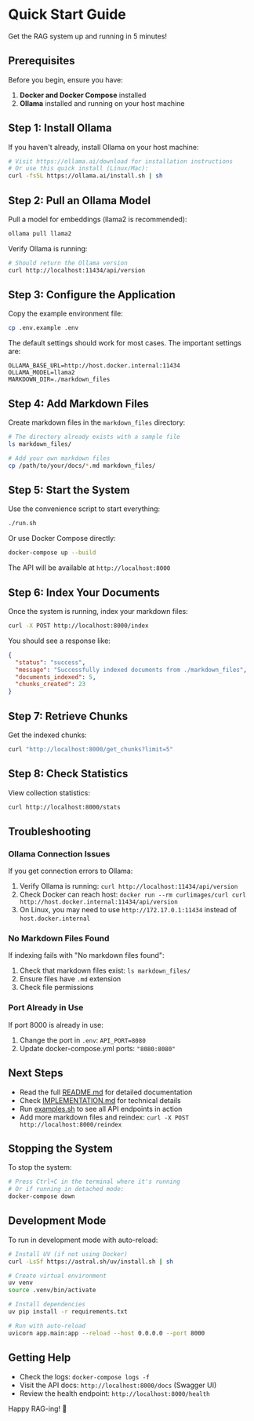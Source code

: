 # Quick Start Guide

Get the RAG system up and running in 5 minutes!

## Prerequisites

Before you begin, ensure you have:

1. **Docker and Docker Compose** installed
2. **Ollama** installed and running on your host machine

## Step 1: Install Ollama

If you haven't already, install Ollama on your host machine:

```bash
# Visit https://ollama.ai/download for installation instructions
# Or use this quick install (Linux/Mac):
curl -fsSL https://ollama.ai/install.sh | sh
```

## Step 2: Pull an Ollama Model

Pull a model for embeddings (llama2 is recommended):

```bash
ollama pull llama2
```

Verify Ollama is running:

```bash
# Should return the Ollama version
curl http://localhost:11434/api/version
```

## Step 3: Configure the Application

Copy the example environment file:

```bash
cp .env.example .env
```

The default settings should work for most cases. The important settings are:

```env
OLLAMA_BASE_URL=http://host.docker.internal:11434
OLLAMA_MODEL=llama2
MARKDOWN_DIR=./markdown_files
```

## Step 4: Add Markdown Files

Create markdown files in the `markdown_files` directory:

```bash
# The directory already exists with a sample file
ls markdown_files/

# Add your own markdown files
cp /path/to/your/docs/*.md markdown_files/
```

## Step 5: Start the System

Use the convenience script to start everything:

```bash
./run.sh
```

Or use Docker Compose directly:

```bash
docker-compose up --build
```

The API will be available at `http://localhost:8000`

## Step 6: Index Your Documents

Once the system is running, index your markdown files:

```bash
curl -X POST http://localhost:8000/index
```

You should see a response like:

```json
{
  "status": "success",
  "message": "Successfully indexed documents from ./markdown_files",
  "documents_indexed": 5,
  "chunks_created": 23
}
```

## Step 7: Retrieve Chunks

Get the indexed chunks:

```bash
curl "http://localhost:8000/get_chunks?limit=5"
```

## Step 8: Check Statistics

View collection statistics:

```bash
curl http://localhost:8000/stats
```

## Troubleshooting

### Ollama Connection Issues

If you get connection errors to Ollama:

1. Verify Ollama is running: `curl http://localhost:11434/api/version`
2. Check Docker can reach host: `docker run --rm curlimages/curl curl http://host.docker.internal:11434/api/version`
3. On Linux, you may need to use `http://172.17.0.1:11434` instead of `host.docker.internal`

### No Markdown Files Found

If indexing fails with "No markdown files found":

1. Check that markdown files exist: `ls markdown_files/`
2. Ensure files have `.md` extension
3. Check file permissions

### Port Already in Use

If port 8000 is already in use:

1. Change the port in `.env`: `API_PORT=8080`
2. Update docker-compose.yml ports: `"8080:8080"`

## Next Steps

- Read the full [README.md](README.md) for detailed documentation
- Check [IMPLEMENTATION.md](IMPLEMENTATION.md) for technical details
- Run [examples.sh](examples.sh) to see all API endpoints in action
- Add more markdown files and reindex: `curl -X POST http://localhost:8000/reindex`

## Stopping the System

To stop the system:

```bash
# Press Ctrl+C in the terminal where it's running
# Or if running in detached mode:
docker-compose down
```

## Development Mode

To run in development mode with auto-reload:

```bash
# Install UV (if not using Docker)
curl -LsSf https://astral.sh/uv/install.sh | sh

# Create virtual environment
uv venv
source .venv/bin/activate

# Install dependencies
uv pip install -r requirements.txt

# Run with auto-reload
uvicorn app.main:app --reload --host 0.0.0.0 --port 8000
```

## Getting Help

- Check the logs: `docker-compose logs -f`
- Visit the API docs: `http://localhost:8000/docs` (Swagger UI)
- Review the health endpoint: `http://localhost:8000/health`

Happy RAG-ing! 🚀
